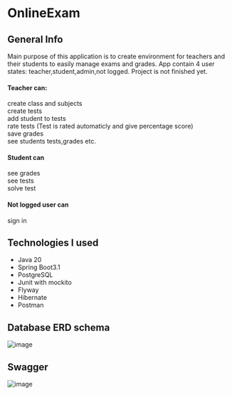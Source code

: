 # OnlineExam
## General Info

Main purpose of this application is to create environment for teachers and their students to easily manage exams and grades. App contain 4 user states: teacher,student,admin,not logged. Project is not finished yet.
#### Teacher can:
create class and subjects <br />
create tests <br />
add student to tests <br />
rate tests (Test is rated automaticly and give percentage score) <br />
save grades <br />
see students tests,grades etc. <br />
#### Student can 
see grades <br />
see tests <br />
solve test <br />
#### Not logged user can <br />
sign in <br />
## Technologies I used
* Java 20
* Spring Boot3.1
* PostgreSQL
* Junit with mockito
* Flyway
* Hibernate
* Postman
## Database ERD schema
![image](https://github.com/TomaszPiszczek/OnlineExam/assets/115466543/3d6e7060-e171-4650-9bf9-d0e4b580e6be)

## Swagger
![image](https://github.com/TomaszPiszczek/OnlineExam/assets/115466543/88505203-7622-41c4-92c2-e1ab9e8d2d35)


